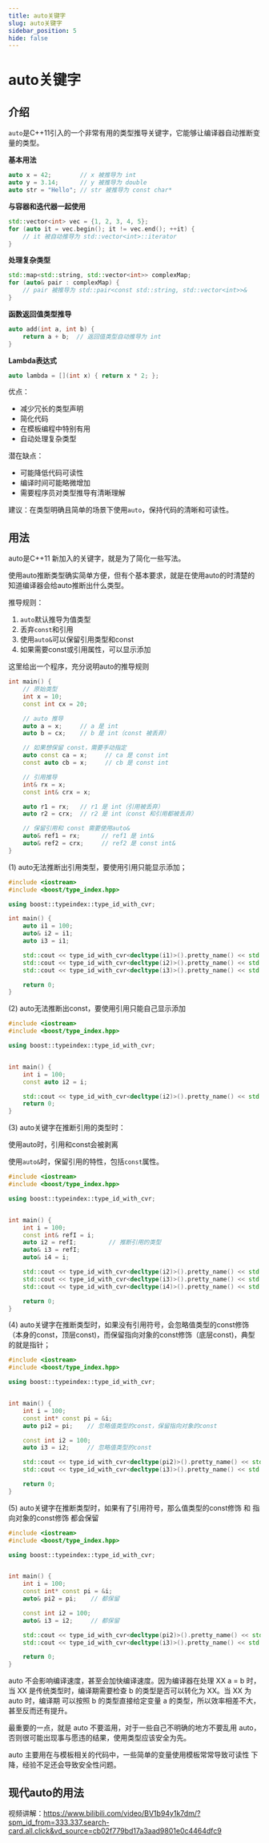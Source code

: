 ```yaml
---
title: auto关键字
slug: auto关键字
sidebar_position: 5
hide: false
---
```



# auto关键字

## 介绍

`auto`是C++11引入的一个非常有用的类型推导关键字，它能够让编译器自动推断变量的类型。

<b>基本用法</b>

```cpp
auto x = 42;        // x 被推导为 int  
auto y = 3.14;      // y 被推导为 double  
auto str = "Hello"; // str 被推导为 const char*
```

<b>与容器和迭代器一起使用</b>

```cpp
std::vector<int> vec = {1, 2, 3, 4, 5};  
for (auto it = vec.begin(); it != vec.end(); ++it) {  
    // it 被自动推导为 std::vector<int>::iterator  
}
```

<b>处理复杂类型</b>

```cpp
std::map<std::string, std::vector<int>> complexMap;  
for (auto& pair : complexMap) {  
    // pair 被推导为 std::pair<const std::string, std::vector<int>>&  
}
```

<b>函数返回值类型推导</b>

```cpp
auto add(int a, int b) {  
    return a + b;  // 返回值类型自动推导为 int  
}
```

<b>Lambda表达式</b>

```cpp
auto lambda = [](int x) { return x * 2; };
```

优点：

- 减少冗长的类型声明
- 简化代码
- 在模板编程中特别有用
- 自动处理复杂类型

潜在缺点：

- 可能降低代码可读性
- 编译时间可能略微增加
- 需要程序员对类型推导有清晰理解

建议：在类型明确且简单的场景下使用`auto`，保持代码的清晰和可读性。

## 用法

auto是C++11 新加入的关键字，就是为了简化一些写法。

使用auto推断类型确实简单方便，但有个基本要求，就是在使用auto的时清楚的知道编译器会给auto推断出什么类型。

推导规则：

1. `auto`默认推导为值类型
2. 丢弃`const`和引用
3. 使用`auto&`可以保留引用类型和const
4. 如果需要const或引用属性，可以显示添加

这里给出一个程序，充分说明auto的推导规则

```cpp
int main() {  
    // 原始类型  
    int x = 10;  
    const int cx = 20;  

    // auto 推导  
    auto a = x;     // a 是 int
    auto b = cx;    // b 是 int（const 被丢弃）  

    // 如果想保留 const，需要手动指定  
    auto const ca = x;     // ca 是 const int  
    const auto cb = x;     // cb 是 const int  

    // 引用推导  
    int& rx = x;  
    const int& crx = x;  

    auto r1 = rx;   // r1 是 int（引用被丢弃）  
    auto r2 = crx;  // r2 是 int（const 和引用都被丢弃）  

    // 保留引用和 const 需要使用auto&
    auto& ref1 = rx;      // ref1 是 int&  
    auto& ref2 = crx;     // ref2 是 const int&  
}
```

(1) auto无法推断出引用类型，要使用引用只能显示添加；

```cpp
#include <iostream>
#include <boost/type_index.hpp>

using boost::typeindex::type_id_with_cvr;

int main() {
    auto i1 = 100;
    auto& i2 = i1;
    auto i3 = i1;

    std::cout << type_id_with_cvr<decltype(i1)>().pretty_name() << std::endl;   // int
    std::cout << type_id_with_cvr<decltype(i2)>().pretty_name() << std::endl;   // int &
    std::cout << type_id_with_cvr<decltype(i3)>().pretty_name() << std::endl;   // int

    return 0;
}
```

(2) auto无法推断出const，要使用引用只能自己显示添加

```cpp
#include <iostream>
#include <boost/type_index.hpp>

using boost::typeindex::type_id_with_cvr;


int main() {
    int i = 100;
    const auto i2 = i;

    std::cout << type_id_with_cvr<decltype(i2)>().pretty_name() << std::endl;   // const int = int const
    return 0;
}
```

(3) auto关键字在推断引用的类型时：

使用auto时，引用和const会被剥离

使用`auto&`时，保留引用的特性，包括`const`属性。

```cpp
#include <iostream>
#include <boost/type_index.hpp>

using boost::typeindex::type_id_with_cvr;


int main() {
    int i = 100;
    const int& refI = i;
    auto i2 = refI;         // 推断引用的类型
    auto& i3 = refI;
    auto& i4 = i;

    std::cout << type_id_with_cvr<decltype(i2)>().pretty_name() << std::endl;   // int
    std::cout << type_id_with_cvr<decltype(i3)>().pretty_name() << std::endl;   // int const &
    std::cout << type_id_with_cvr<decltype(i4)>().pretty_name() << std::endl;   // int &

    return 0;
}
```

(4) auto关键字在推断类型时，如果没有引用符号，会忽略值类型的const修饰（本身的const，顶层const)，而保留指向对象的const修饰（底层const)，典型的就是指针；

```cpp
#include <iostream>
#include <boost/type_index.hpp>

using boost::typeindex::type_id_with_cvr;


int main() {
    int i = 100;
    const int* const pi = &i;
    auto pi2 = pi;    // 忽略值类型的const，保留指向对象的const

    const int i2 = 100;
    auto i3 = i2;     // 忽略值类型的const

    std::cout << type_id_with_cvr<decltype(pi2)>().pretty_name() << std::endl;   // const int * = int const *
    std::cout << type_id_with_cvr<decltype(i3)>().pretty_name() << std::endl;   // int 

    return 0;
}
```

(5) auto关键字在推断类型时，如果有了引用符号，那么值类型的const修饰 和 指向对象的const修饰 都会保留

```cpp
#include <iostream>
#include <boost/type_index.hpp>

using boost::typeindex::type_id_with_cvr;


int main() {
    int i = 100;
    const int* const pi = &i;
    auto& pi2 = pi;    // 都保留

    const int i2 = 100;
    auto& i3 = i2;     // 都保留

    std::cout << type_id_with_cvr<decltype(pi2)>().pretty_name() << std::endl;   // const int * const & = int const * const & 
    std::cout << type_id_with_cvr<decltype(i3)>().pretty_name() << std::endl;   // const int & = int const &

    return 0;
}
```

auto 不会影响编译速度，甚至会加快编译速度。因为编译器在处理 XX a = b 时，当 XX 是传统类型时，编译期需要检查 b 的类型是否可以转化为 XX。当 XX 为 auto 时，编译期 可以按照 b 的类型直接给定变量 a 的类型，所以效率相差不大，甚至反而还有提升。

最重要的一点，就是 auto 不要滥用，对于一些自己不明确的地方不要乱用 auto， 否则很可能出现事与愿违的结果，使用类型应该安全为先。

auto 主要用在与模板相关的代码中，一些简单的变量使用模板常常导致可读性 下降，经验不足还会导致安全性问题。

## 现代auto的用法

视频讲解：https://www.bilibili.com/video/BV1b94y1k7dm/?spm_id_from=333.337.search-card.all.click&vd_source=cb02f779bd17a3aad9801e0c4464dfc9

